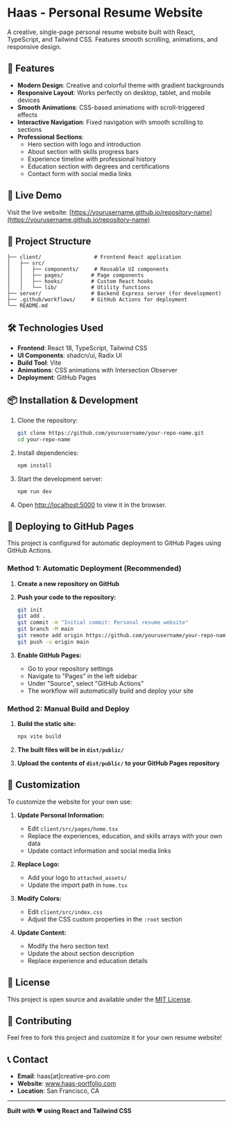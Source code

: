 # Haas - Personal Resume Website

A creative, single-page personal resume website built with React, TypeScript, and Tailwind CSS. Features smooth scrolling, animations, and responsive design.

## 🌟 Features

- **Modern Design**: Creative and colorful theme with gradient backgrounds
- **Responsive Layout**: Works perfectly on desktop, tablet, and mobile devices
- **Smooth Animations**: CSS-based animations with scroll-triggered effects
- **Interactive Navigation**: Fixed navigation with smooth scrolling to sections
- **Professional Sections**: 
  - Hero section with logo and introduction
  - About section with skills progress bars
  - Experience timeline with professional history
  - Education section with degrees and certifications
  - Contact form with social media links

## 🚀 Live Demo

Visit the live website: [https://yourusername.github.io/repository-name](https://yourusername.github.io/repository-name)

## 📁 Project Structure

```
├── client/                 # Frontend React application
│   ├── src/
│   │   ├── components/     # Reusable UI components
│   │   ├── pages/         # Page components
│   │   ├── hooks/         # Custom React hooks
│   │   └── lib/           # Utility functions
├── server/                # Backend Express server (for development)
├── .github/workflows/     # GitHub Actions for deployment
└── README.md
```

## 🛠️ Technologies Used

- **Frontend**: React 18, TypeScript, Tailwind CSS
- **UI Components**: shadcn/ui, Radix UI
- **Build Tool**: Vite
- **Animations**: CSS animations with Intersection Observer
- **Deployment**: GitHub Pages

## 📦 Installation & Development

1. Clone the repository:
   ```bash
   git clone https://github.com/yourusername/your-repo-name.git
   cd your-repo-name
   ```

2. Install dependencies:
   ```bash
   npm install
   ```

3. Start the development server:
   ```bash
   npm run dev
   ```

4. Open [http://localhost:5000](http://localhost:5000) to view it in the browser.

## 🚀 Deploying to GitHub Pages

This project is configured for automatic deployment to GitHub Pages using GitHub Actions.

### Method 1: Automatic Deployment (Recommended)

1. **Create a new repository on GitHub**
2. **Push your code to the repository:**
   ```bash
   git init
   git add .
   git commit -m "Initial commit: Personal resume website"
   git branch -M main
   git remote add origin https://github.com/yourusername/your-repo-name.git
   git push -u origin main
   ```

3. **Enable GitHub Pages:**
   - Go to your repository settings
   - Navigate to "Pages" in the left sidebar
   - Under "Source", select "GitHub Actions"
   - The workflow will automatically build and deploy your site

### Method 2: Manual Build and Deploy

1. **Build the static site:**
   ```bash
   npx vite build
   ```

2. **The built files will be in `dist/public/`**
3. **Upload the contents of `dist/public/` to your GitHub Pages repository**

## 🎨 Customization

To customize the website for your own use:

1. **Update Personal Information:**
   - Edit `client/src/pages/home.tsx`
   - Replace the experiences, education, and skills arrays with your own data
   - Update contact information and social media links

2. **Replace Logo:**
   - Add your logo to `attached_assets/`
   - Update the import path in `home.tsx`

3. **Modify Colors:**
   - Edit `client/src/index.css`
   - Adjust the CSS custom properties in the `:root` section

4. **Update Content:**
   - Modify the hero section text
   - Update the about section description
   - Replace experience and education details

## 📄 License

This project is open source and available under the [MIT License](LICENSE).

## 🤝 Contributing

Feel free to fork this project and customize it for your own resume website!

## 📞 Contact

- **Email**: haas[at]creative-pro.com
- **Website**: www.haas-portfolio.com
- **Location**: San Francisco, CA

---

**Built with ❤️ using React and Tailwind CSS**